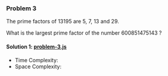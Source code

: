 ### Problem 3
The prime factors of 13195 are 5, 7, 13 and 29.

What is the largest prime factor of the number 600851475143 ?

#### Solution 1: [problem-3.js](./problem-3.js)
* Time Complexity: 
* Space Complexity: 
